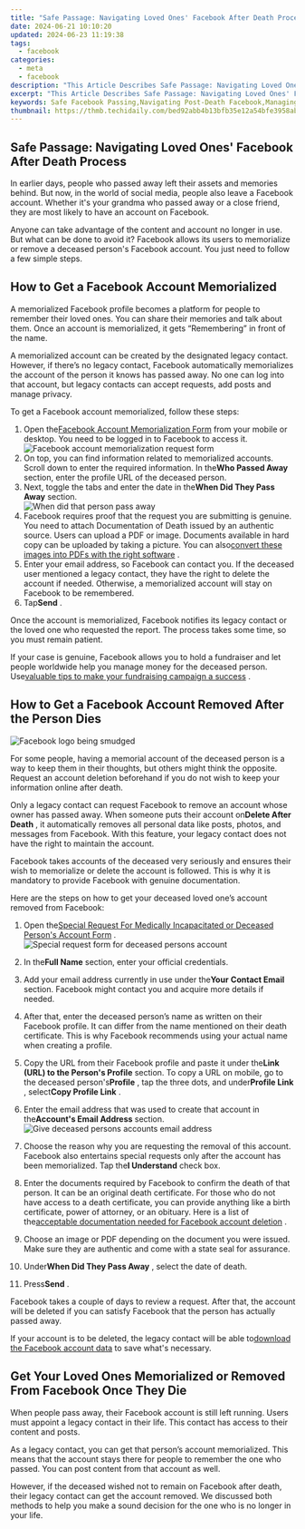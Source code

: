 ```yaml
---
title: "Safe Passage: Navigating Loved Ones' Facebook After Death Process"
date: 2024-06-21 10:10:20
updated: 2024-06-23 11:19:38
tags:
  - facebook
categories:
  - meta
  - facebook
description: "This Article Describes Safe Passage: Navigating Loved Ones' Facebook After Death Process"
excerpt: "This Article Describes Safe Passage: Navigating Loved Ones' Facebook After Death Process"
keywords: Safe Facebook Passing,Navigating Post-Death Facebook,Managing Loved Ones' FB After Death,Handling Deceased Family Members' FB,Grieving on Facebook,Safely Closing Online Families' Accounts,Steps for Post-Death Digital Management
thumbnail: https://thmb.techidaily.com/bed92abb4b13bfb35e12a54bfe3958abc331bc9941bc7a8515fe1dd62e1cd32c.jpg
---
```


## Safe Passage: Navigating Loved Ones' Facebook After Death Process

 In earlier days, people who passed away left their assets and memories behind. But now, in the world of social media, people also leave a Facebook account. Whether it's your grandma who passed away or a close friend, they are most likely to have an account on Facebook.

 Anyone can take advantage of the content and account no longer in use. But what can be done to avoid it? Facebook allows its users to memorialize or remove a deceased person's Facebook account. You just need to follow a few simple steps.

## How to Get a Facebook Account Memorialized

 A memorialized Facebook profile becomes a platform for people to remember their loved ones. You can share their memories and talk about them. Once an account is memorialized, it gets “Remembering” in front of the name.

 A memorialized account can be created by the designated legacy contact. However, if there’s no legacy contact, Facebook automatically memorializes the account of the person it knows has passed away. No one can log into that account, but legacy contacts can accept requests, add posts and manage privacy.

To get a Facebook account memorialized, follow these steps:

1. Open the[Facebook Account Memorialization Form](https://www.facebook.com/help/contact/234739086860192) from your mobile or desktop. You need to be logged in to Facebook to access it.  
![Facebook account memorialization request form](https://static1.makeuseofimages.com/wordpress/wp-content/uploads/2022/10/Facebook-account-memorialization-request-form.jpg)
2. On top, you can find information related to memorialized accounts. Scroll down to enter the required information. In the**Who Passed Away** section, enter the profile URL of the deceased person.
3. Next, toggle the tabs and enter the date in the**When Did They Pass Away** section.  
![When did that person pass away](https://static1.makeuseofimages.com/wordpress/wp-content/uploads/2022/10/When-did-that-person-pass-away.jpg)
4. Facebook requires proof that the request you are submitting is genuine. You need to attach Documentation of Death issued by an authentic source. Users can upload a PDF or image. Documents available in hard copy can be uploaded by taking a picture. You can also[convert these images into PDFs with the right software](https://www.makeuseof.com/windows-jpg-pdf-converters/) .
5. Enter your email address, so Facebook can contact you. If the deceased user mentioned a legacy contact, they have the right to delete the account if needed. Otherwise, a memorialized account will stay on Facebook to be remembered.
6. Tap**Send** .

 Once the account is memorialized, Facebook notifies its legacy contact or the loved one who requested the report. The process takes some time, so you must remain patient.

 If your case is genuine, Facebook allows you to hold a fundraiser and let people worldwide help you manage money for the deceased person. Use[valuable tips to make your fundraising campaign a success](https://www.makeuseof.com/tag/crowdfunding-campaign-tips/) .

## How to Get a Facebook Account Removed After the Person Dies

![Facebook logo being smudged](https://static1.makeuseofimages.com/wordpress/wp-content/uploads/2022/10/pexels-thought-catalog-2228555.jpg)

 For some people, having a memorial account of the deceased person is a way to keep them in their thoughts, but others might think the opposite. Request an account deletion beforehand if you do not wish to keep your information online after death.

 Only a legacy contact can request Facebook to remove an account whose owner has passed away. When someone puts their account on**Delete After Death** , it automatically removes all personal data like posts, photos, and messages from Facebook. With this feature, your legacy contact does not have the right to maintain the account.

 Facebook takes accounts of the deceased very seriously and ensures their wish to memorialize or delete the account is followed. This is why it is mandatory to provide Facebook with genuine documentation.

 Here are the steps on how to get your deceased loved one’s account removed from Facebook:

1. Open the[Special Request For Medically Incapacitated or Deceased Person's Account Form](https://www.facebook.com/help/contact/228813257197480) .  
![Special request form for deceased persons account](https://static1.makeuseofimages.com/wordpress/wp-content/uploads/2022/10/Special-request-form-for-deceased-persons-account.jpg)
2. In the**Full Name** section, enter your official credentials.
3. Add your email address currently in use under the**Your** **Contact Email** section. Facebook might contact you and acquire more details if needed.
4. After that, enter the deceased person’s name as written on their Facebook profile. It can differ from the name mentioned on their death certificate. This is why Facebook recommends using your actual name when creating a profile.
5. Copy the URL from their Facebook profile and paste it under the**Link (URL) to the Person's Profile** section. To copy a URL on mobile, go to the deceased person's**Profile** , tap the three dots, and under**Profile Link** , select**Copy Profile Link** .

1. Enter the email address that was used to create that account in the**Account's Email Address** section.  
![Give deceased persons accounts email address](https://static1.makeuseofimages.com/wordpress/wp-content/uploads/2022/10/Give-complete-details-in-the-form.jpg)
2. Choose the reason why you are requesting the removal of this account. Facebook also entertains special requests only after the account has been memorialized. Tap the**I Understand** check box.
3. Enter the documents required by Facebook to confirm the death of that person. It can be an original death certificate. For those who do not have access to a death certificate, you can provide anything like a birth certificate, power of attorney, or an obituary. Here is a list of the[acceptable documentation needed for Facebook account deletion](https://www.facebook.com/help/1518259735093203/?helpref=related%5Farticles) .
4. Choose an image or PDF depending on the document you were issued. Make sure they are authentic and come with a state seal for assurance.
5. Under**When Did They Pass Away** , select the date of death.
6. Press**Send** .

 Facebook takes a couple of days to review a request. After that, the account will be deleted if you can satisfy Facebook that the person has actually passed away.

 If your account is to be deleted, the legacy contact will be able to[download the Facebook account data](https://www.makeuseof.com/tag/download-entire-facebook-history-data-downloader/) to save what's necessary.

## Get Your Loved Ones Memorialized or Removed From Facebook Once They Die

 When people pass away, their Facebook account is still left running. Users must appoint a legacy contact in their life. This contact has access to their content and posts.

 As a legacy contact, you can get that person’s account memorialized. This means that the account stays there for people to remember the one who passed. You can post content from that account as well.

 However, if the deceased wished not to remain on Facebook after death, their legacy contact can get the account removed. We discussed both methods to help you make a sound decision for the one who is no longer in your life.


<ins class="adsbygoogle"
     style="display:block"
     data-ad-format="autorelaxed"
     data-ad-client="ca-pub-7571918770474297"
     data-ad-slot="1223367746"></ins>



<ins class="adsbygoogle"
     style="display:block"
     data-ad-client="ca-pub-7571918770474297"
     data-ad-slot="8358498916"
     data-ad-format="auto"
     data-full-width-responsive="true"></ins>
